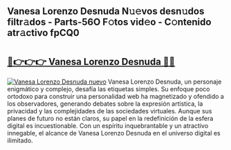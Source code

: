 ## Vanesa Lorenzo Desnuda N𝚞𝚎vos desn𝚞dos filtr𝚊dos - Parts-56O F𝚘tos vid𝚎o - C𝚘ntenido atr𝚊ctivo fpCQ0

# <h2><a href="http://mb3w8p.tromn.icu/?c=Vanesa+Lorenzo+Desnuda">🔗👉👉👉 Vanesa Lorenzo Desnuda 🔗🔗</a></h2>

[![Vanesa Lorenzo Desnuda nuevo](https://i.imgur.com/pEAQMta.gif)](http://mb3w8p.tromn.icu/?c=Vanesa+Lorenzo+Desnuda)
Vanesa Lorenzo Desnuda, un personaje enigmático y complejo, desafía las etiquetas simples. Su enfoque poco ortodoxo para construir una personalidad web ha magnetizado y ofendido a los observadores, generando debates sobre la expresión artística, la privacidad y las complejidades de las sociedades virtuales. Aunque sus planes de futuro no están claros, su papel en la redefinición de la esfera digital es incuestionable. Con un espíritu inquebrantable y un atractivo innegable, el alcance de Vanesa Lorenzo Desnuda en el universo digital es ilimitado.
